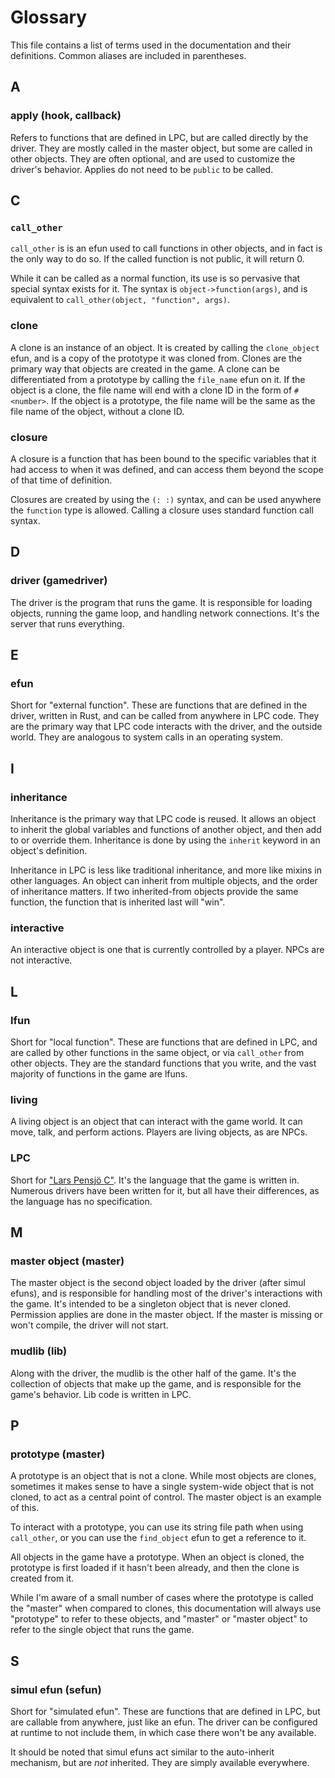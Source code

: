 # Glossary

This file contains a list of terms used in the documentation and their definitions.
Common aliases are included in parentheses.

## A

### apply (hook, callback)

Refers to functions that are defined in LPC, but are called directly by the driver. 
They are mostly called in the master object, but some are called in other objects.
They are often optional, and are used to customize the driver's behavior.
Applies do not need to be `public` to be called.

## C

### `call_other`

`call_other` is is an efun used to call functions in other objects, and in fact is the only
way to do so. If the called function is not public, it will return 0.

While it can be called as a normal function, its use is so pervasive that 
special syntax exists for it. The syntax is `object->function(args)`, 
and is equivalent to `call_other(object, "function", args)`.

### clone

A clone is an instance of an object. It is created by calling the `clone_object` efun,
and is a copy of the prototype it was cloned from. Clones are the primary way that objects
are created in the game. A clone can be differentiated from a prototype by calling the
`file_name` efun on it. If the object is a clone, the file name will end with a clone ID
in the form of `#<number>`. If the object is a prototype, the file name will be the same
as the file name of the object, without a clone ID.

### closure

A closure is a function that has been bound to the specific variables that it had
access to when it was defined, and can access them beyond the scope of that
time of definition.

Closures are created by using the `(: :)` syntax, and can be used anywhere 
the `function` type is allowed. Calling a closure uses standard function call syntax.

## D

### driver (gamedriver)

The driver is the program that runs the game. It is responsible for loading
objects, running the game loop, and handling network connections. It's the server
that runs everything.

## E

### efun

Short for "external function". These are functions that are defined in the driver,
written in Rust, and can be called from anywhere in LPC code. They are the primary way
that LPC code interacts with the driver, and the outside world. They are analogous
to system calls in an operating system.

## I

### inheritance

Inheritance is the primary way that LPC code is reused. It allows an object to
inherit the global variables and functions of another object, and then add to or
override them. Inheritance is done by using the `inherit` keyword in an object's
definition.

Inheritance in LPC is less like traditional inheritance, and more like mixins in
other languages. An object can inherit from multiple objects, and the order of
inheritance matters. If two inherited-from objects provide the same function,
the function that is inherited last will "win".

### interactive

An interactive object is one that is currently controlled by a player. NPCs
are not interactive.

## L

### lfun

Short for "local function". These are functions that are defined in LPC, and are
called by other functions in the same object, or via `call_other` from other
objects. They are the standard functions that you write, and the vast majority of
functions in the game are lfuns.

### living

A living object is an object that can interact with the game world. It can move,
talk, and perform actions. Players are living objects, as are NPCs.

### LPC

Short for ["Lars Pensjö C"](https://en.wikipedia.org/wiki/LPMud).
It's the language that the game is written in. Numerous drivers have been
written for it, but all have their differences, as the language has no
specification.

## M

### master object (master)

The master object is the second object loaded by the driver (after simul efuns),
and is responsible for handling most of the driver's interactions with the game.
It's intended to be a singleton object that is never cloned. Permission applies
are done in the master object.
If the master is missing or won't compile, the driver will not start.

### mudlib (lib)

Along with the driver, the mudlib is the other half of the game. It's the
collection of objects that make up the game, and is responsible for the
game's behavior. Lib code is written in LPC.

## P

### prototype (master)

A prototype is an object that is not a clone. While most objects are clones,
sometimes it makes sense to have a single system-wide object that is not cloned,
to act as a central point of control. The master object is an example of this.

To interact with a prototype, you can use its string file path when using
`call_other`, or you can use the `find_object` efun to get a reference to it.

All objects in the game have a prototype. When an object is cloned, the prototype
is first loaded if it hasn't been already, and then the clone is created from it.

While I'm aware of a small number of cases where the prototype is called the "master"
when compared to clones, this documentation will always use "prototype" to refer to
these objects, and "master" or "master object" to refer to the single object that
runs the game.

## S

### simul efun (sefun)

Short for "simulated efun". These are functions that are defined in LPC, but are
callable from anywhere, just like an efun. The driver can be configured at runtime
to not include them, in which case there won't be any available.

It should be noted that simul efuns act similar to the auto-inherit mechanism, but
are _not_ inherited. They are simply available everywhere.

